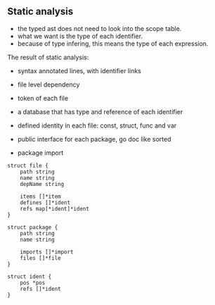 ## Static analysis

- the typed ast does not need to look into the scope table.
- what we want is the type of each identifier.
- because of type infering, this means the type of each expression.

The result of static analysis:

- syntax annotated lines, with identifier links

- file level dependency
- token of each file
- a database that has type and reference of each identifier
- defined identity in each file: const, struct, func and var
- public interface for each package, go doc like sorted
- package import

```
struct file {
	path string
	name string
	depName string

	items []*item
	defines []*ident
	refs map[*ident]*ident
}

struct package {
	path string
	name string

	imports []*import
	files []*file
}

struct ident {
	pos *pos
	refs []*ident
}

```

